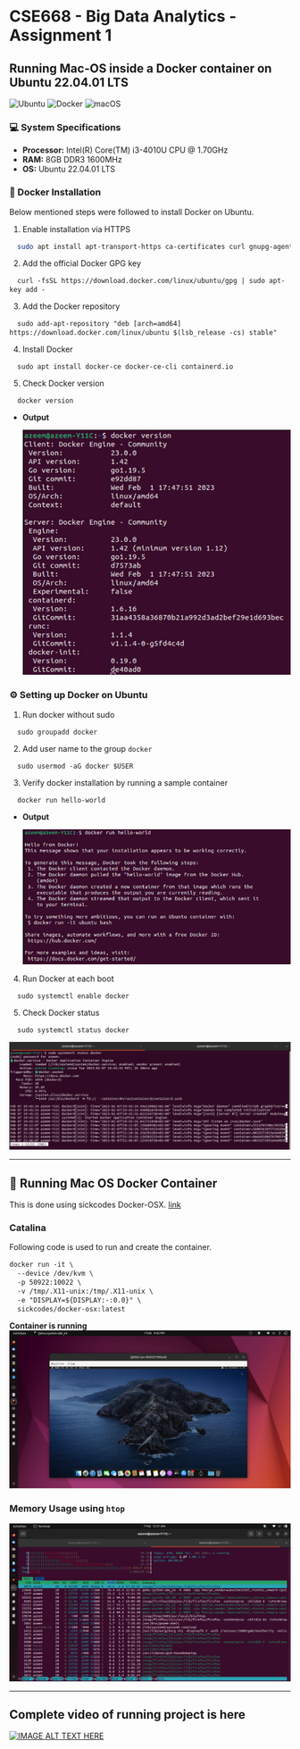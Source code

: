 # CSE668 - Big Data Analytics - Assignment 1
## Running Mac-OS inside a Docker container on Ubuntu 22.04.01 LTS

![Ubuntu](https://img.shields.io/badge/Ubuntu-E95420?style=for-the-badge&logo=ubuntu&logoColor=white) ![Docker](https://img.shields.io/badge/docker-%230db7ed.svg?style=for-the-badge&logo=docker&logoColor=white) ![macOS](https://img.shields.io/badge/mac%20os-000000?style=for-the-badge&logo=macos&logoColor=F0F0F0)


### 💻 System Specifications

  + **Processor:** Intel(R) Core(TM) i3-4010U CPU @ 1.70GHz
  + **RAM:** 8GB DDR3 1600MHz
  + **OS:** Ubuntu 22.04.01 LTS

### 🐋 Docker Installation
  Below mentioned steps were followed to install Docker on Ubuntu.
  1. Enable installation via HTTPS
  ```bash
    sudo apt install apt-transport-https ca-certificates curl gnupg-agent software-properties-common
  ```
  2. Add the official Docker GPG key
  ```
    curl -fsSL https://download.docker.com/linux/ubuntu/gpg | sudo apt-key add -
  ```
  3. Add the Docker repository
  ```
    sudo add-apt-repository "deb [arch=amd64] https://download.docker.com/linux/ubuntu $(lsb_release -cs) stable"
  ```
  4. Install Docker
  ```
    sudo apt install docker-ce docker-ce-cli containerd.io
  ```
  5. Check Docker version
  ```
    docker version
  ```
  + **Output**
  
    ![docker-version](https://github.com/AzeemQidwai/iba-bda/blob/main/Assignment-1/images/docker-version.png)
  
### ⚙️ Setting up Docker on Ubuntu
  1. Run docker without sudo
  ```
    sudo groupadd docker
  ```
  2. Add user name to the group `docker`
  ```
    sudo usermod -aG docker $USER
  ```
  3. Verify docker installation by running a sample container
  ```
    docker run hello-world
  ```
   + **Output**
      
      ![hello-wordl](https://github.com/AzeemQidwai/iba-bda/blob/main/Assignment-1/images/hello-world.png)
  4. Run Docker at each boot
  ```
    sudo systemctl enable docker
  ```
  5. Check Docker status
  ```
    sudo systemctl status docker
  ```
   ![docker-status](https://github.com/AzeemQidwai/iba-bda/blob/main/Assignment-1/images/docker-status.png)
  
 ***
## 📀 Running Mac OS Docker Container
  This is done using sickcodes Docker-OSX. [link](https://github.com/sickcodes/Docker-OSX)
  
  ### Catalina
  Following code is used to run and create the container.
  ```
  docker run -it \
    --device /dev/kvm \
    -p 50922:10022 \
    -v /tmp/.X11-unix:/tmp/.X11-unix \
    -e "DISPLAY=${DISPLAY:-:0.0}" \
    sickcodes/docker-osx:latest
  ```
  
  **Container is running**
    ![after-install](https://github.com/AzeemQidwai/iba-bda/blob/main/Assignment-1/images/after-install.png)
  
  ### Memory Usage using `htop`
  
  ![memory-usage](https://github.com/AzeemQidwai/iba-bda/blob/main/Assignment-1/images/memory-usage.png)
  
***
## Complete video of running project is here

[![IMAGE ALT TEXT HERE](https://img.youtube.com/vi/5-5z8YN-2Hc/0.jpg)](https://www.youtube.com/watch?v=5-5z8YN-2Hc)
